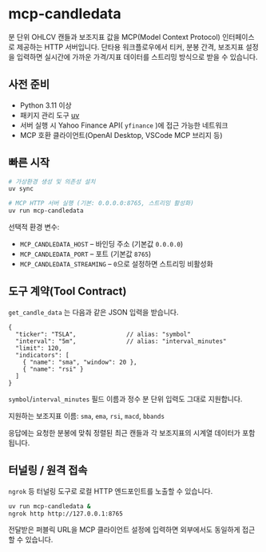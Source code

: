 # mcp-candledata

분 단위 OHLCV 캔들과 보조지표 값을 MCP(Model Context Protocol) 인터페이스로
제공하는 HTTP 서버입니다. 단타용 워크플로우에서 티커, 분봉 간격, 보조지표
설정을 입력하면 실시간에 가까운 가격/지표 데이터를 스트리밍 방식으로 받을 수 있습니다.

## 사전 준비
- Python 3.11 이상
- 패키지 관리 도구 [uv](https://docs.astral.sh/uv/)
- 서버 실행 시 Yahoo Finance API( `yfinance` )에 접근 가능한 네트워크
- MCP 호환 클라이언트(OpenAI Desktop, VSCode MCP 브리지 등)

## 빠른 시작
```bash
# 가상환경 생성 및 의존성 설치
uv sync

# MCP HTTP 서버 실행 (기본: 0.0.0.0:8765, 스트리밍 활성화)
uv run mcp-candledata
```

선택적 환경 변수:
- `MCP_CANDLEDATA_HOST` – 바인딩 주소 (기본값 `0.0.0.0`)
- `MCP_CANDLEDATA_PORT` – 포트 (기본값 `8765`)
- `MCP_CANDLEDATA_STREAMING` – `0`으로 설정하면 스트리밍 비활성화

## 도구 계약(Tool Contract)

`get_candle_data` 는 다음과 같은 JSON 입력을 받습니다.
```jsonc
{
  "ticker": "TSLA",              // alias: "symbol"
  "interval": "5m",              // alias: "interval_minutes"
  "limit": 120,
  "indicators": [
    { "name": "sma", "window": 20 },
    { "name": "rsi" }
  ]
}
```

`symbol`/`interval_minutes` 필드 이름과 정수 분 단위 입력도 그대로 지원합니다.

지원하는 보조지표 이름: `sma`, `ema`, `rsi`, `macd`, `bbands`

응답에는 요청한 분봉에 맞춰 정렬된 최근 캔들과 각 보조지표의 시계열 데이터가 포함됩니다.

## 터널링 / 원격 접속

`ngrok` 등 터널링 도구로 로컬 HTTP 엔드포인트를 노출할 수 있습니다.
```bash
uv run mcp-candledata &
ngrok http http://127.0.0.1:8765
```
전달받은 퍼블릭 URL을 MCP 클라이언트 설정에 입력하면 외부에서도 동일하게 접근할 수 있습니다.
